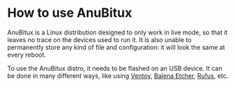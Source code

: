 # How to use AnuBitux

AnuBitux is a Linux distribution designed to only work in live mode, so that it leaves no trace on the devices used to run it. It is also unable to permanently store any kind of file and configuration: it will look the same at every reboot.

To use the AnuBitux distro, it needs to be flashed on an USB device. It can be done in many different ways, like using [Ventoy](https://www.ventoy.net/en/index.html), [Balena Etcher](https://etcher.balena.io/), [Rufus](https://rufus.ie/), etc.

